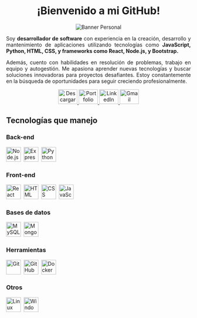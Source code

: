 <h1 align="center">¡Bienvenido a mi GitHub!</h1>

<div align="center">
  <img src="asset/banner.png" alt="Banner Personal" />
</div>

<p align="justify">Soy <b>desarrollador de software</b> con experiencia en la creación, desarrollo y mantenimiento de aplicaciones utilizando tecnologías como <b>JavaScript, Python, HTML, CSS, y frameworks como React, Node.js, y Bootstrap.</b></p>

<p align="justify">Además, cuento con habilidades en resolución de problemas, trabajo en equipo y autogestión. Me apasiona aprender nuevas tecnologías y buscar soluciones innovadoras para proyectos desafiantes. Estoy constantemente en la búsqueda de oportunidades para seguir creciendo profesionalmente.</p>

<div align="center">
  <a href="MiCV.pdf" download="MiCV.pdf" target="_blank">
    <img src="asset/cv.svg" width="52" height="40" alt="Descargar CV" title="Descargar CV" />
  </a>
  <a href="https://mi-portfolio.com" target="_blank">
    <img src="asset/portfolio.svg" width="52" height="40" alt="Portfolio" title="Portfolio" />
  </a>
  <a href="https://www.linkedin.com/in/mi-perfil" target="_blank">
    <img src="https://raw.githubusercontent.com/maurodesouza/profile-readme-generator/master/src/assets/icons/social/linkedin/default.svg" width="52" height="40" alt="LinkedIn" title="LinkedIn" />
  </a>
  <a href="mailto:mi-correo@gmail.com" target="_blank">
    <img src="https://raw.githubusercontent.com/maurodesouza/profile-readme-generator/master/src/assets/icons/social/gmail/default.svg" width="52" height="40" alt="Gmail" title="Email" />
  </a>
</div>

<h2 align="left">Tecnologías que manejo</h2>

<h3>Back-end</h3>
<div align="left">
  <img src="asset/nodejs.svg" alt="Node.js" title="Node.js" height="40" width="40">&nbsp;
  <img src="asset/express.svg" alt="Express" title="Express.js" height="40" width="40">&nbsp;
  <img src="asset/python.svg" alt="Python" title="Python" height="40" width="40">&nbsp;
</div>

<h3>Front-end</h3>
<div align="left">
  <img src="asset/react.svg" alt="React" title="React" height="40" width="40">&nbsp;
  <img src="asset/html.svg" alt="HTML" title="HTML" height="40" width="40">&nbsp;
  <img src="asset/css.svg" alt="CSS" title="CSS" height="40" width="40">&nbsp;
  <img src="asset/javascript.svg" alt="JavaScript" title="JavaScript" height="40" width="40">&nbsp;
</div>

<h3>Bases de datos</h3>
<div align="left">
  <img src="asset/mysql.svg" alt="MySQL" title="MySQL" height="40" width="40">&nbsp;
  <img src="asset/mongodb.svg" alt="MongoDB" title="MongoDB" height="40" width="40">&nbsp;
</div>

<h3>Herramientas</h3>
<div align="left">
  <img src="asset/git.svg" alt="Git" title="Git" height="40" width="40">&nbsp;
  <img src="asset/github.svg" alt="GitHub" title="GitHub" height="40" width="40">&nbsp;
  <img src="asset/docker.svg" alt="Docker" title="Docker" height="40" width="40">&nbsp;
</div>

<h3>Otros</h3>
<div align="left">
  <img src="asset/linux.svg" alt="Linux" title="Linux" height="40" width="40">&nbsp;
  <img src="asset/windows.svg" alt="Windows" title="Windows" height="40" width="40">&nbsp;
</div>
